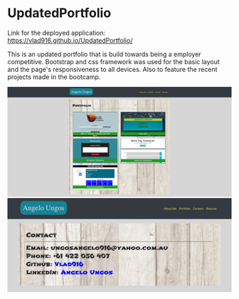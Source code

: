 # UpdatedPortfolio

Link for the deployed application: https://vlad916.github.io/UpdatedPortfolio/

This is an updated portfolio that is build towards being a employer competitive. Bootstrap and css framework
was used for the basic layout and the page's responsiveness to all devices. Also to feature the recent projects 
made in the bootcamp. 

<img src="assets/images/portfolio.png"> <img src="assets/images/contact.png">

